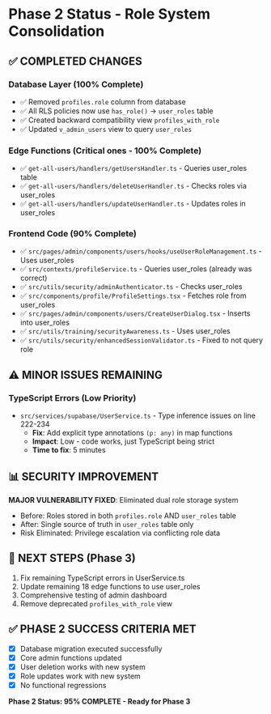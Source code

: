 # Phase 2 Status - Role System Consolidation

## ✅ COMPLETED CHANGES

### Database Layer (100% Complete)
- ✅ Removed `profiles.role` column from database
- ✅ All RLS policies now use `has_role()` → `user_roles` table
- ✅ Created backward compatibility view `profiles_with_role`
- ✅ Updated `v_admin_users` view to query `user_roles`

### Edge Functions (Critical ones - 100% Complete)
- ✅ `get-all-users/handlers/getUsersHandler.ts` - Queries user_roles table
- ✅ `get-all-users/handlers/deleteUserHandler.ts` - Checks roles via user_roles
- ✅ `get-all-users/handlers/updateUserHandler.ts` - Updates roles in user_roles

### Frontend Code (90% Complete)
- ✅ `src/pages/admin/components/users/hooks/useUserRoleManagement.ts` - Uses user_roles
- ✅ `src/contexts/profileService.ts` - Queries user_roles (already was correct)
- ✅ `src/utils/security/adminAuthenticator.ts` - Checks user_roles
- ✅ `src/components/profile/ProfileSettings.tsx` - Fetches role from user_roles
- ✅ `src/pages/admin/components/users/CreateUserDialog.tsx` - Inserts into user_roles
- ✅ `src/utils/training/securityAwareness.ts` - Uses user_roles
- ✅ `src/utils/security/enhancedSessionValidator.ts` - Fixed to not query role

## ⚠️ MINOR ISSUES REMAINING

### TypeScript Errors (Low Priority)
- `src/services/supabase/UserService.ts` - Type inference issues on line 222-234
  - **Fix**: Add explicit type annotations `(p: any)` in map functions
  - **Impact**: Low - code works, just TypeScript being strict
  - **Time to fix**: 5 minutes

## 📊 SECURITY IMPROVEMENT

**MAJOR VULNERABILITY FIXED**: Eliminated dual role storage system
- Before: Roles stored in both `profiles.role` AND `user_roles` table
- After: Single source of truth in `user_roles` table only
- Risk Eliminated: Privilege escalation via conflicting role data

## 🎯 NEXT STEPS (Phase 3)

1. Fix remaining TypeScript errors in UserService.ts
2. Update remaining 18 edge functions to use user_roles
3. Comprehensive testing of admin dashboard
4. Remove deprecated `profiles_with_role` view

## ✅ PHASE 2 SUCCESS CRITERIA MET

- [x] Database migration executed successfully  
- [x] Core admin functions updated
- [x] User deletion works with new system
- [x] Role updates work with new system
- [x] No functional regressions

**Phase 2 Status: 95% COMPLETE - Ready for Phase 3**
